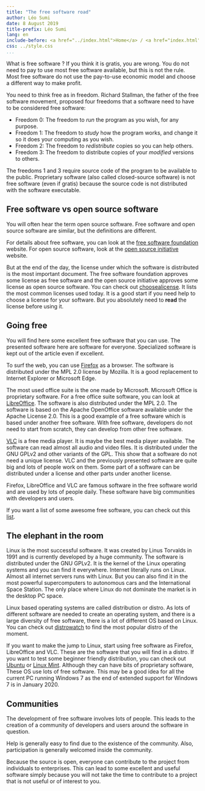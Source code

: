 ```yaml
---
title: "The free software road"
author: Léo Sumi
date: 8 August 2019
title-prefix: Léo Sumi
lang: en
include-before: <a href="../index.html">Home</a> / <a href="index.html">Articles</a>
css: ../style.css
...
```


What is free software ? If you think it is gratis, you are wrong. You do not need to pay to use most free software available, but this is not the rule. Most free software do not use the pay-to-use economic model and choose a different way to make profit.

You need to think free as in freedom. Richard Stallman, the father of the free software movement, proposed four freedoms that a software need to have to be considered free software:

* Freedom 0: The freedom to *run* the program as you wish, for any purpose.
* Freedom 1: The freedom to *study* how the program works, and change it so it does your computing as you wish.
* Freedom 2: The freedom to *redistribute* copies so you can help others.
* Freedom 3: The freedom to distribute copies of your *modified* versions to others.

The freedoms 1 and 3 require source code of the program to be available to the public. Proprietary software (also called closed-source software) is not free software (even if gratis) because the source code is not distributed with the software executable.

## Free software vs open source software

You will often hear the term open source software. Free software and open source software are similar, but the definitions are different.

For details about free software, you can look at the [free software foundation](https://www.fsf.org) website. For open source software, look at the [open source initiative](https://opensource.org) website.

But at the end of the day, the license under which the software is distributed is the most important document. The free software foundation approves some license as free software and the open source initiative approves some license as open source software. You can check out [choosealicense](https://choosealicense.com). It lists the most common licenses used today.  It is a good start if you need help to choose a license for your software. But you absolutely need to **read** the license before using it.

## Going free

You will find here some excellent free software that you can use. The presented software here are software for everyone. Specialized software is kept out of the article even if excellent.

To surf the web, you can use [Firefox](https://www.mozilla.org/firefox/) as a browser. The software is distributed under the MPL 2.0 license by Mozilla. It is a good replacement to Internet Explorer or Microsoft Edge.

The most used office suite is the one made by Microsoft. Microsoft Office is proprietary software. For a free office suite software, you can look at [LibreOffice](https://www.libreoffice.org). The software is also distributed under the MPL 2.0. The software is based on the Apache OpenOffice software available under the Apache License 2.0. This is a good example of a free software which is based under another free software. With free software, developers do not need to start from scratch, they can develop from other free software.

[VLC](https://www.videolan.org/vlc/) is a free media player. It is maybe the best media player available. The software can read almost all audio and video files. It is distributed under the GNU GPLv2 and other variants of the GPL. This show that a software do not need a unique license. VLC and the previously presented software are quite big and lots of people work on them. Some part of a software can be distributed under a license and other parts under another license.

Firefox, LibreOffice and VLC are famous software in the free software world and are used by lots of people daily. These software have big communities  with developers and users.

If you want a list of some awesome free software, you can check out this [list](https://github.com/johnjago/awesome-free-software).

## The elephant in the room

Linux is the most successful software. It was created by Linus Torvalds in 1991 and is currently developed by a huge community. The software is distributed under the GNU GPLv2. It is the kernel of the Linux operating systems and you can find it everywhere. Internet literally runs on Linux. Almost all internet servers runs with Linux. But you can also find it in the most powerful supercomputers to autonomous cars and the International Space Station. The only place where Linux do not dominate the market is in the desktop PC space.

Linux based operating systems are called distribution or distro. As lots of different software are needed to create an operating system, and there is a large diversity of free software, there is a lot of different OS based on Linux. You can check out [distrowatch](https://distrowatch.com) to find the most popular distro of the moment.

If you want to make the jump to Linux, start using free software as Firefox, LibreOffice and VLC. These are the software that you will find in a distro. If you want to test some beginner friendly distribution, you can check out [Ubuntu](https://ubuntu.com) or [Linux Mint](https://linuxmint.com). Although they can have bits of proprietary software, These OS use lots of free software. This may be a good idea for all the current PC running Windows 7 as the end of extended support for Windows 7 is in January 2020.

## Communities

The development of free software involves lots of people. This leads to the creation of a community of developers and users around the software in question.

Help is generally easy to find due to the existence of the community. Also, participation is generally welcomed inside the community.

Because the source is open, everyone can contribute to the project from individuals to enterprises. This can lead to some excellent and useful software simply because you will not take the time to contribute to a project that is not useful or of interest to you.
